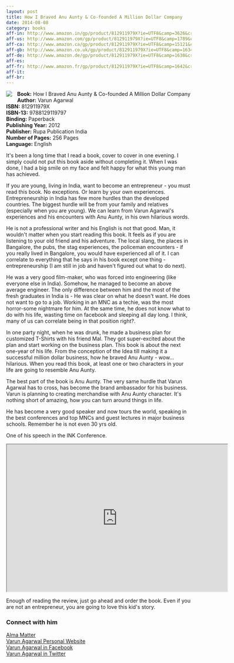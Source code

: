 ```yaml
---
layout: post
title: How I Braved Anu Aunty & Co-founded A Million Dollar Company
date: 2014-08-08
category: books
aff-in: http://www.amazon.in/gp/product/812911979X?ie=UTF8&camp=3626&creativeASIN=812911979X&linkCode=xm2&tag=smileprem-in-21
aff-us: http://www.amazon.com/gp/product/812911979X?ie=UTF8&camp=1789&creativeASIN=812911979X&linkCode=xm2&tag=smileprem-us-20
aff-ca: http://www.amazon.ca/gp/product/812911979X?ie=UTF8&camp=15121&creativeASIN=812911979X&linkCode=xm2&tag=smileprem-ca-20
aff-gb: http://www.amazon.co.uk/gp/product/812911979X?ie=UTF8&camp=1634&creativeASIN=812911979X&linkCode=xm2&tag=smileprem-gb-21
aff-de: http://www.amazon.de/gp/product/812911979X?ie=UTF8&camp=1638&creativeASIN=812911979X&linkCode=xm2&tag=smileprem-de-21
aff-es: 
aff-fr: http://www.amazon.fr/gp/product/812911979X?ie=UTF8&camp=1642&creativeASIN=812911979X&linkCode=xm2&tag=smileprem-fr-21
aff-it: 
aff-br: 
---
```


<img style="clear: right; float: left; margin-bottom: 1em; margin-right: 1em;" 
src="{{site.img-url}}/How_I_Braved_Anu_Aunty_and_Co-Founded_A_Million_Dollar_Company.jpg"/>
**Book:** How I Braved Anu Aunty & Co-founded A Million Dollar Company  
**Author:** Varun Agarwal  
**ISBN:** 812911979X  
**ISBN-13:** 9788129119797  
**Binding:** Paperback  
**Publishing Year:** 2012  
**Publisher:** Rupa Publication India  
**Number of Pages:** 256 Pages  
**Language:** English  

It's been a long time that I read a book, cover to cover in one evening. I simply could not put this book aside without completing it. When I was done, I had a big smile on my face and felt happy for what this young man has achieved.  

If you are young, living in India, want to become an entrepreneur - you must read this book. No exceptions. Or learn by your own experiences. Entrepreneurship in India has few more hurdles than the developed countries. The biggest hurdle will be from your family and relatives (especially when you are young). We can learn from Varun Agarwal's experiences and his encounters with Anu Aunty, in his own hilarious words.

He is not a professional writer and his English is not that good. Man, it wouldn't matter when you start reading this book. It feels as if you are listening to your old friend and his adventure. The local slang, the places in Bangalore, the pubs, the stag experiences, the policeman encounters - if you really lived in Bangalore, you would have experienced all of it. I can correlate to everything that he says in his book except one thing - entrepreneurship (I am still in job and haven't figured out what to do next).

He was a very good film-maker, who was forced into engineering (like everyone else in India). Somehow, he managed to become an above average engineer. The only difference between him and the most of the fresh graduates in India is - He was clear on what he doesn't want. He does not want to go to a job. Working in an MNC as a techie, was the most horror-some nightmare for him. At the same time, he does not know what to do with his life, wasting time on facebook and sleeping all day long. I think, many of us can correlate being in that position right?.

In one party night, when he was drunk, he made a business plan for customized T-Shirts with his friend Mal. They got super-excited about the plan and start working on the business plan. This book is about the next one-year of his life. From the conception of the Idea till making it a successful million dollar business, how he braved Anu Aunty - wow... hilarious. When you read this book, at least one or two characters in your life are going to resemble Anu Aunty.

The best part of the book is Anu Aunty. The very same hurdle that Varun Agarwal has to cross, has become the brand ambassador for his business. Varun is planning to creating merchandise with Anu Aunty character. It's nothing short of amazing, how you can turn around things in life.  

He has become a very good speaker and now tours the world, speaking in the best conferences and top MNCs and guest lectures in major business schools. Remember he is not even 30 yrs old.

One of his speech in the INK Conference.

<div style="text-align: center;">
<iframe width="600" height="400"
src="http://www.youtube.com/embed/nMPqsjuXDmE">
</iframe>
</div>

Enough of reading the review, just go ahead and order the book. Even if you are not an entrepreneur, you are going to love this kid's story.  

### Connect with him
[Alma Matter](http://www.almamaterstore.in/)  
[Varun Agarwal Personal Website](http://www.varunagarwal.in/)  
[Varun Agarwal in Facebook](https://www.facebook.com/varun.agarwal1/)  
[Varun Agarwal in Twitter](https://twitter.com/varun067)  
